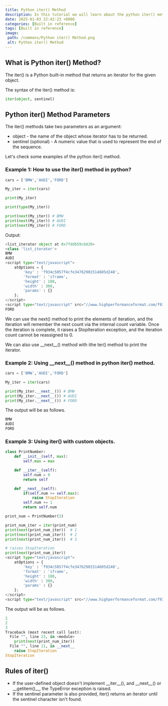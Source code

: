 ```yaml
---
title: Python iter() Method
description: In this tutorial we will learn about the python iter() method and its uses with examples.
date: 2025-01-03 22:42:23 +0800
categories: [Built in reference]
tags: [Built in reference]
image:
 path: /commons/Python iter() Method.png
 alt: Python iter() Method
---
```


<script type="text/javascript">
	atOptions = {
		'key' : 'f934c5057f4cfe34762901514605d248',
		'format' : 'iframe',
		'height' : 180,
		'width' : 300,
		'params' : {}
	};
</script>
<script type="text/javascript" src="//www.highperformanceformat.com/f934c5057f4cfe34762901514605d248/invoke.js"></script>
## What is Python iter() Method?

The iter() is a Python built-in method that returns an iterator for the given object.

The syntax of the iter() method is:

```python
iter(object, sentinel)

```

## Python iter() Method Parameters

The iter() methods take two parameters as an argument:

* object \- the name of the object whose iterator has to be returned.  
* sentinel (optional) \-  A numeric value that is used to represent the end of the sequence.

Let's check some examples of the python iter() method.

### Example 1: How to use the iter() method in python?

```python
cars = ['BMW','AUDI','FORD']

My_iter = iter(cars)

print(My_iter)

print(type(My_iter))

print(next(My_iter)) # BMW
print(next(My_iter)) # AUDI
print(next(My_iter)) # FORD

```

Output:

```python
<list_iterator object at 0x7fddb59cb820>
<class 'list_iterator'>
BMW
AUDI
<script type="text/javascript">
	atOptions = {
		'key' : 'f934c5057f4cfe34762901514605d248',
		'format' : 'iframe',
		'height' : 180,
		'width' : 300,
		'params' : {}
	};
</script>
<script type="text/javascript" src="//www.highperformanceformat.com/f934c5057f4cfe34762901514605d248/invoke.js"></script>
FORD
```
We can use the next() method to print the elements of iteration, and the iteration will remember the next count via the internal count variable. Once the iteration is complete, it raises a StopIteration exception, and the iteration count cannot be reassigned to 0\.

We can also use \_\_next\_\_() method with ithe ter() method to print the iterator.

### Example 2: Using \_\_next\_\_() method in python iter() method.

```python
cars = ['BMW','AUDI','FORD']

My_iter = iter(cars)

print(My_iter.__next__()) # BMW
print(My_iter.__next__()) # AUDI
print(My_iter.__next__()) # FORD

```
The output will be as follows.

```python
BMW
AUDI
FORD

```

### Example 3: Using iter() with custom objects.

```python
class PrintNumber:
    def __init__(self, max):
        self.max = max

    def __iter__(self):
        self.num = 0
        return self

    def __next__(self):
        if(self.num >= self.max):
            raise StopIteration
        self.num += 1
        return self.num

print_num = PrintNumber(3)

print_num_iter = iter(print_num)
print(next(print_num_iter))  # 1
print(next(print_num_iter))  # 2
print(next(print_num_iter))  # 3

# raises StopIteration
print(next(print_num_iter))
<script type="text/javascript">
	atOptions = {
		'key' : 'f934c5057f4cfe34762901514605d248',
		'format' : 'iframe',
		'height' : 180,
		'width' : 300,
		'params' : {}
	};
</script>
<script type="text/javascript" src="//www.highperformanceformat.com/f934c5057f4cfe34762901514605d248/invoke.js"></script>

```

The output will be as follows.

```python
1
2
3
Traceback (most recent call last):
  File "", line 23, in <module>
    print(next(print_num_iter))
  File "", line 11, in __next__
    raise StopIteration
StopIteration

```

## Rules of iter() 

* If the user-defined object doesn't implement \_\_iter\_\_(), and \_\_next\_\_() or \_\_getitem()\_\_, the TypeError exception is raised.  
* If the sentinel parameter is also provided, iter() returns an iterator until the sentinel character isn't found.
